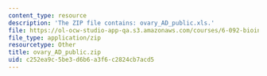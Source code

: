 ```yaml
---
content_type: resource
description: 'The ZIP file contains: ovary_AD_public.xls.'
file: https://ol-ocw-studio-app-qa.s3.amazonaws.com/courses/6-092-bioinformatics-and-proteomics-january-iap-2005/c252ea9c5be3d6b6a3f6c2824cb7acd5_ovary_AD_public.zip
file_type: application/zip
resourcetype: Other
title: ovary_AD_public.zip
uid: c252ea9c-5be3-d6b6-a3f6-c2824cb7acd5
---
```

